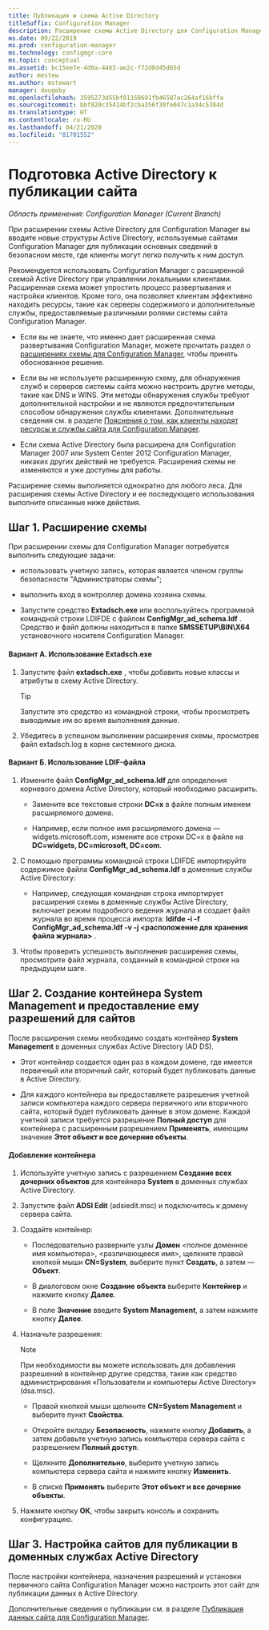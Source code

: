 ```yaml
---
title: Публикация и схема Active Directory
titleSuffix: Configuration Manager
description: Расширение схемы Active Directory для Configuration Manager для упрощения процесса развертывания и настройки клиентов.
ms.date: 09/22/2019
ms.prod: configuration-manager
ms.technology: configmgr-core
ms.topic: conceptual
ms.assetid: bc15ee7e-4d0a-4463-ae2c-f72d8d45d65d
author: mestew
ms.author: mstewart
manager: dougeby
ms.openlocfilehash: 3595273d55bf01158691fb46587ac264af16bffa
ms.sourcegitcommit: bbf820c35414bf2cba356f30fe047c1a34c5384d
ms.translationtype: HT
ms.contentlocale: ru-RU
ms.lasthandoff: 04/21/2020
ms.locfileid: "81701552"
---
```

# <a name="prepare-active-directory-for-site-publishing"></a>Подготовка Active Directory к публикации сайта

*Область применения: Configuration Manager (Current Branch)*

При расширении схемы Active Directory для Configuration Manager вы вводите новые структуры Active Directory, используемые сайтами Configuration Manager для публикации основных сведений в безопасном месте, где клиенты могут легко получить к ним доступ.  

Рекомендуется использовать Configuration Manager с расширенной схемой Active Directory при управлении локальными клиентами. Расширенная схема может упростить процесс развертывания и настройки клиентов. Кроме того, она позволяет клиентам эффективно находить ресурсы, такие как серверы содержимого и дополнительные службы, предоставляемые различными ролями системы сайта Configuration Manager.  

-   Если вы не знаете, что именно дает расширенная схема развертывания Configuration Manager, можете прочитать раздел о [расширениях схемы для Configuration Manager](../../../core/plan-design/network/schema-extensions.md), чтобы принять обоснованное решение.  

-   Если вы не используете расширенную схему, для обнаружения служб и серверов системы сайта можно настроить другие методы, такие как DNS и WINS. Эти методы обнаружения службы требуют дополнительной настройки и не являются предпочтительным способом обнаружения службы клиентами. Дополнительные сведения см. в разделе [Пояснения о том, как клиенты находят ресурсы и службы сайта для Configuration Manager](../../../core/plan-design/hierarchy/understand-how-clients-find-site-resources-and-services.md).  

-   Если схема Active Directory была расширена для Configuration Manager 2007 или System Center 2012 Configuration Manager, никаких других действий не требуется. Расширения схемы не изменяются и уже доступны для работы.  

Расширение схемы выполняется однократно для любого леса. Для расширения схемы Active Directory и ее последующего использования выполните описанные ниже действия.  

## <a name="step-1-extend-the-schema"></a>Шаг 1. Расширение схемы  
При расширении схемы для Configuration Manager потребуется выполнить следующие задачи:  

-   использовать учетную запись, которая является членом группы безопасности "Администраторы схемы";  

-   выполнить вход в контроллер домена хозяина схемы.  

-   Запустите средство **Extadsch.exe** или воспользуйтесь программой командной строки LDIFDE с файлом **ConfigMgr_ad_schema.ldf** . Средство и файл должны находиться в папке **SMSSETUP\BIN\X64** установочного носителя Configuration Manager.  

#### <a name="option-a-use-extadschexe"></a>Вариант А. Использование Extadsch.exe  

1.  Запустите файл **extadsch.exe** , чтобы добавить новые классы и атрибуты в схему Active Directory.  

    > [!TIP]  
    >  Запустите это средство из командной строки, чтобы просмотреть выводимые им во время выполнения данные.  

2.  Убедитесь в успешном выполнении расширения схемы, просмотрев файл extadsch.log в корне системного диска.  

#### <a name="option-b-use-the-ldif-file"></a>Вариант Б. Использование LDIF-файла  

1.  Измените файл **ConfigMgr_ad_schema.ldf** для определения корневого домена Active Directory, который необходимо расширить.  

    -   Замените все текстовые строки **DC=x** в файле полным именем расширяемого домена.  

    -   Например, если полное имя расширяемого домена — widgets.microsoft.com, измените все строки DC=x в файле на **DC=widgets, DC=microsoft, DC=com**.  

2.  С помощью программы командной строки LDIFDE импортируйте содержимое файла **ConfigMgr_ad_schema.ldf** в доменные службы Active Directory:  

    -   Например, следующая командная строка импортирует расширения схемы в доменные службы Active Directory, включает режим подробного ведения журнала и создает файл журнала во время процесса импорта: **ldifde -i -f ConfigMgr_ad_schema.ldf -v -j &lt;расположение для хранения файла журнала\>** .  

3.  Чтобы проверить успешность выполнения расширения схемы, просмотрите файл журнала, созданный в командной строке на предыдущем шаге.  

## <a name="step-2--create-the-system-management-container-and-grant-sites-permissions-to-the-container"></a>Шаг 2.  Создание контейнера System Management и предоставление ему разрешений для сайтов  
 После расширения схемы необходимо создать контейнер **System Management** в доменных службах Active Directory (AD DS).  

-   Этот контейнер создается один раз в каждом домене, где имеется первичный или вторичный сайт, который будет публиковать данные в Active Directory.  

-   Для каждого контейнера вы предоставляете разрешения учетной записи компьютера каждого сервера первичного или вторичного сайта, который будет публиковать данные в этом домене. Каждой учетной записи требуется разрешение **Полный доступ** для контейнера с расширенным разрешением **Применять**, имеющим значение **Этот объект и все дочерние объекты**.  

#### <a name="to-add-the-container"></a>Добавление контейнера  

1.  Используйте учетную запись с разрешением **Создание всех дочерних объектов** для контейнера **System** в доменных службах Active Directory.  

2.  Запустите файл **ADSI Edit** (adsiedit.msc) и подключитесь к домену сервера сайта.  

3.  Создайте контейнер:  

    -   Последовательно разверните узлы **Домен** &lt;полное доменное имя компьютера\>, &lt;различающееся имя\>, щелкните правой кнопкой мыши **CN=System**, выберите пункт **Создать**, а затем — **Объект**.  

    -   В диалоговом окне **Создание объекта** выберите **Контейнер** и нажмите кнопку **Далее**.  

    -   В поле **Значение** введите **System Management**, а затем нажмите кнопку **Далее**.  

4.  Назначьте разрешения:  

    > [!NOTE]  
    >  При необходимости вы можете использовать для добавления разрешений в контейнер другие средства, такие как средство администрирования «Пользователи и компьютеры Active Directory» (dsa.msc).  

    -   Правой кнопкой мыши щелкните **CN=System Management** и выберите пункт **Свойства**.  

    -   Откройте вкладку **Безопасность**, нажмите кнопку **Добавить**, а затем добавьте учетную запись компьютера сервера сайта с разрешением **Полный доступ**.  

    -   Щелкните **Дополнительно**, выберите учетную запись компьютера сервера сайта и нажмите кнопку **Изменить**.  

    -   В списке **Применять** выберите **Этот объект и все дочерние объекты**.  

5.  Нажмите кнопку **ОК**, чтобы закрыть консоль и сохранить конфигурацию.  

## <a name="step-3-set-up-sites-to-publish-to-active-directory-domain-services"></a>Шаг 3. Настройка сайтов для публикации в доменных службах Active Directory  
 После настройки контейнера, назначения разрешений и установки первичного сайта Configuration Manager можно настроить этот сайт для публикации данных в Active Directory.  

 Дополнительные сведения о публикации см. в разделе [Публикация данных сайта для Configuration Manager](../../../core/servers/deploy/configure/publish-site-data.md).  
